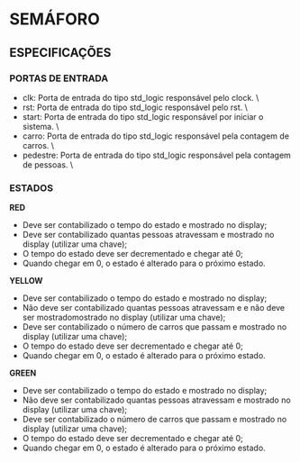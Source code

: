 # SEMÁFORO
## ESPECIFICAÇÕES

### PORTAS DE ENTRADA
 - clk:      Porta de entrada do tipo std_logic responsável pelo clock. \
 - rst:      Porta de entrada do tipo std_logic responsável pelo rst. \
 - start:    Porta de entrada do tipo std_logic responsável por iniciar o sistema. \
 - carro:    Porta de entrada do tipo std_logic responsável pela contagem de carros. \
 - pedestre: Porta de entrada do tipo std_logic responsável pela contagem de pessoas. \



### ESTADOS

**RED**
 - Deve ser contabilizado o tempo do estado e mostrado no display;
 - Deve ser contabilizado quantas pessoas atravessam e mostrado no display (utilizar uma chave);
 - O tempo do estado deve ser decrementado e chegar até 0;
 - Quando chegar em 0, o estado é alterado para o próximo estado.

**YELLOW**
 - Deve ser contabilizado o tempo do estado e mostrado no display;
 - Não deve  ser contabilizado quantas pessoas atravessam e e não deve ser mostradomostrado no display (utilizar uma chave);
 - Deve  ser contabilizado o número de carros que passam e mostrado no display (utilizar uma chave);
 - O tempo do estado deve ser decrementado e chegar até 0;
 - Quando chegar em 0, o estado é alterado para o próximo estado.

**GREEN**
 - Deve ser contabilizado o tempo do estado e mostrado no display;
 - Não deve  ser contabilizado quantas pessoas atravessam e mostrado no display (utilizar uma chave);
 - Deve  ser contabilizado o número de carros que passam e mostrado no display (utilizar uma chave);
 - O tempo do estado deve ser decrementado e chegar até 0;
 - Quando chegar em 0, o estado é alterado para o próximo estado.





